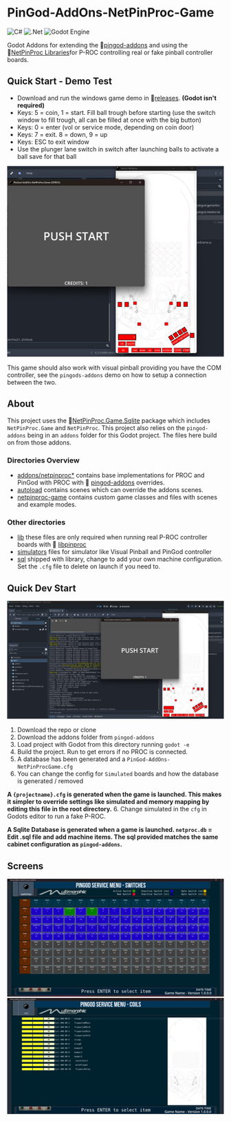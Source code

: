 ﻿# PinGod-AddOns-NetPinProc-Game
![C#](https://img.shields.io/badge/c%23-%23239120.svg?style=for-the-badge&logo=c-sharp&logoColor=white) ![.Net](https://img.shields.io/badge/.NET-5C2D91?style=for-the-badge&logo=.net&logoColor=white) ![Godot Engine](https://img.shields.io/badge/GODOT-%23FFFFFF.svg?style=for-the-badge&logo=godot-engine) 

Godot Addons for extending the 🔗[pingod-addons](https://github.com/FlippingFlips/pingod-addons) and using the 
🔗[NetPinProc Libraries](https://github.com/FlippingFlips/NetPinProc)for P-ROC controlling real or fake pinball controller boards.

## Quick Start - Demo Test
- Download and run the windows game demo in 🔗[releases](https://github.com/FlippingFlips/pingod-addons-netpinproc/releases). **(Godot isn't required)**
- Keys: 5 = coin, 1 = start. Fill ball trough before starting
(use the switch window to fill trough, all can be filled at once with the big button)
- Keys: 0 = enter (vol or service mode, depending on coin door)
- Keys: 7 = exit. 8 = down, 9 = up
- Keys: ESC to exit window
- Use the plunger lane switch in switch after launching balls to activate a ball save for that ball

![](.content/quicklaunch.jpg)

This game should also work with visual pinball providing you have the COM controller,
see the `pingods-addons` demo on how to setup a connection between the two.

## About
This project uses the 🔗[NetPinProc.Game.Sqlite](https://github.com/FlippingFlips/NetPinProc/tree/main/NetPinProc.Game.Sqlite)
package which includes `NetPinProc.Game` and `NetPinProc`. 
This project also relies on the `pingod-addons` being in an `addons` folder for this Godot project.
The files here build on from those addons.

### Directories Overview
- [addons/netpinproc*](addons) contains base implementations for PROC and PinGod with PROC with :link: [pingod-addons](`https://github.com/FlippingFlips/pingod-addons`) overrides.
- [autoload](autoload) contains scenes which can override the addons scenes.
- [netpinproc-game](netpinproc-game) contains custom game classes and files with scenes and example modes.

### Other directories
- [lib](lib) these files are only required when running real P-ROC controller boards with 🔗 [libpinproc](https://github.com/FlippingFlips/libpinproc)
- [simulators](simulators/visual-pinball) files for simulator like Visual Pinball and PinGod controller
- [sql](sql) shipped with library, change to add your own machine configuration.
Set the `.cfg` file to delete on launch if you need to.

## Quick Dev Start

![](.content/launch-godot-screen.jpg)

1. Download the repo or clone
2. Download the addons folder from `pingod-addons`
3. Load project with Godot from this directory running `godot -e`
4. Build the project. Run to get errors if no PROC is connected.
5. A database has been generated and a `PinGod-AddOns-NetPinProcGame.cfg`
6. You can change the config for `Simulated` boards and how the database is generated / removed
  
  **A `{projectname}.cfg` is generated when the game is launched. This makes it simpler to override settings like simulated and memory mapping by editing this file in the root directory.**
6. Change simulated in the `cfg` in Godots editor to run a fake P-ROC.

  **A Sqlite Database is generated when a game is launched. `netproc.db` = Edit .sql file and add machine items. The sql provided matches the same cabinet configuration as `pingod-addons`.**

## Screens
![](.content/service/tests-switches.jpg)
![](.content/service/tests-drivers.jpg)